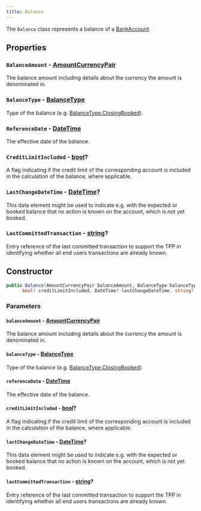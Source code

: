 ```yaml
---
title: Balance
---
```


The `Balance` class represents a balance of a [BankAccount](TODO).

## Properties

### `BalanceAmount` - [AmountCurrencyPair](/docs/api-reference/responses/amount-currency-pair)

The balance amount including details about the currency the amount is denominated in.

### `BalanceType` - [BalanceType](TODO)

Type of the balance (e.g. [BalanceType.ClosingBooked](TODO)).

### `ReferenceDate` - [DateTime](https://learn.microsoft.com/en-us/dotnet/api/system.datetime)

The effective date of the balance.

### `CreditLimitIncluded` - [bool](https://learn.microsoft.com/en-us/dotnet/csharp/language-reference/builtin-types/bool)?

A flag indicating if the credit limit of the corresponding account is included in the calculation of the balance, where applicable.

### `LastChangeDateTime` - [DateTime](https://learn.microsoft.com/en-us/dotnet/api/system.datetime)?

This data element might be used to indicate e.g. with the expected or booked balance that no action is known on the account, which is not yet booked.

### `LastCommittedTransaction` - [string](https://learn.microsoft.com/en-us/dotnet/csharp/language-reference/builtin-types/reference-types#the-string-type)?

Entry reference of the last committed transaction to support the TPP in identifying whether all end users transactions are already known.

## Constructor

```csharp
public Balance(AmountCurrencyPair balanceAmount, BalanceType balanceType, DateTime referenceDate,
      bool? creditLimitIncluded, DateTime? lastChangeDateTime, string? lastCommittedTransaction)
```

### Parameters

#### `balanceAmount` - [AmountCurrencyPair](/docs/api-reference/responses/amount-currency-pair)

The balance amount including details about the currency the amount is denominated in.

#### `balanceType` - [BalanceType](TODO)

Type of the balance (e.g. [BalanceType.ClosingBooked](TODO)).

#### `referenceDate` - [DateTime](https://learn.microsoft.com/en-us/dotnet/api/system.datetime)

The effective date of the balance.

#### `creditLimitIncluded` - [bool](https://learn.microsoft.com/en-us/dotnet/csharp/language-reference/builtin-types/bool)?

A flag indicating if the credit limit of the corresponding account is included in the calculation of the balance, where applicable.

#### `lastChangeDateTime` - [DateTime](https://learn.microsoft.com/en-us/dotnet/api/system.datetime)?

This data element might be used to indicate e.g. with the expected or booked balance that no action is known on the account, which is not yet booked.

#### `lastCommittedTransaction` - [string](https://learn.microsoft.com/en-us/dotnet/csharp/language-reference/builtin-types/reference-types#the-string-type)?

Entry reference of the last committed transaction to support the TPP in identifying whether all end users transactions are already known.
